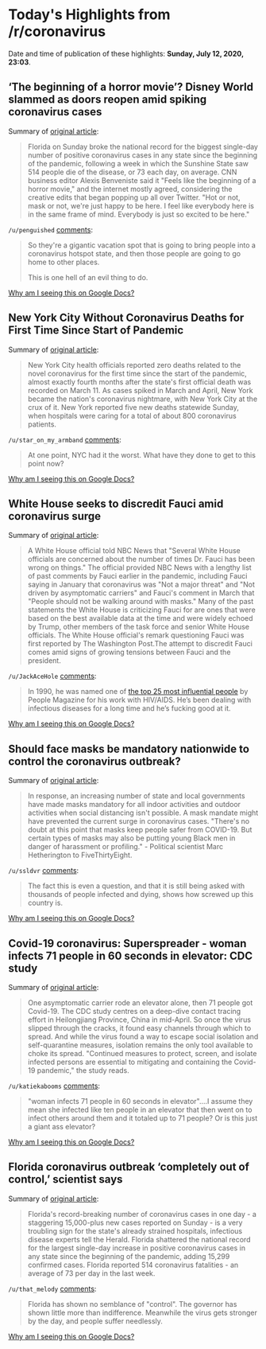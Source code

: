 # Today's Highlights from /r/coronavirus

Date and time of publication of these highlights: **Sunday, July 12, 2020, 23:03**.

## ‘The beginning of a horror movie’? Disney World slammed as doors reopen amid spiking coronavirus cases

Summary of [original article](https://www.marketwatch.com/story/the-beginning-of-a-horror-movie-disney-world-slammed-as-doors-reopen-amid-spiking-coronavirus-cases-2020-07-12):

> Florida on Sunday broke the national record for the biggest single-day number of positive coronavirus cases in any state since the beginning of the pandemic, following a week in which the Sunshine State saw 514 people die of the disease, or 73 each day, on average. CNN business editor Alexis Benveniste said it "Feels like the beginning of a horror movie," and the internet mostly agreed, considering the creative edits that began popping up all over Twitter. "Hot or not, mask or not, we're just happy to be here. I feel like everybody here is in the same frame of mind. Everybody is just so excited to be here."

`/u/penguished` [comments](https://www.reddit.com/r/Coronavirus/comments/hq5dv2/the_beginning_of_a_horror_movie_disney_world/):

> So they're a gigantic vacation spot that is going to bring people into a coronavirus hotspot state, and then those people are going to go home to other places.
> 
> This is one hell of an evil thing to do.

[Why am I seeing this on Google Docs?](https://docs.google.com/document/d/1Dc6We63vOXIZsc0op-Bt4abqkYjXzOigalQqFxmvvbM/edit?usp=sharing)

## New York City Without Coronavirus Deaths for First Time Since Start of Pandemic

Summary of [original article](https://www.nbcnewyork.com/news/local/new-york-city-without-coronavirus-deaths-for-first-time-since-start-of-pandemic/2511864/):

> New York City health officials reported zero deaths related to the novel coronavirus for the first time since the start of the pandemic, almost exactly fourth months after the state's first official death was recorded on March 11. As cases spiked in March and April, New York became the nation's coronavirus nightmare, with New York City at the crux of it. New York reported five new deaths statewide Sunday, when hospitals were caring for a total of about 800 coronavirus patients.

`/u/star_on_my_armband` [comments](https://www.reddit.com/r/Coronavirus/comments/hpzbn1/new_york_city_without_coronavirus_deaths_for/):

> At one point, NYC had it the worst. What have they done to get to this point now?

[Why am I seeing this on Google Docs?](https://docs.google.com/document/d/1Dc6We63vOXIZsc0op-Bt4abqkYjXzOigalQqFxmvvbM/edit?usp=sharing)

## White House seeks to discredit Fauci amid coronavirus surge

Summary of [original article](https://www.nbcnews.com/politics/white-house/white-house-seeks-discredit-fauci-amid-coronavirus-surge-n1233612):

> A White House official told NBC News that "Several White House officials are concerned about the number of times Dr. Fauci has been wrong on things." The official provided NBC News with a lengthy list of past comments by Fauci earlier in the pandemic, including Fauci saying in January that coronavirus was "Not a major threat" and "Not driven by asymptomatic carriers" and Fauci's comment in March that "People should not be walking around with masks." Many of the past statements the White House is criticizing Fauci for are ones that were based on the best available data at the time and were widely echoed by Trump, other members of the task force and senior White House officials. The White House official's remark questioning Fauci was first reported by The Washington Post.The attempt to discredit Fauci comes amid signs of growing tensions between Fauci and the president.

`/u/JackAceHole` [comments](https://www.reddit.com/r/Coronavirus/comments/hq058l/white_house_seeks_to_discredit_fauci_amid/):

> In 1990, he was named one of [the top 25 most influential people](https://reddit.com/r/interestingasfuck/comments/ghvmoo/my_wife_and_i_have_been_deep_cleaning_and_went/) by People Magazine for his work with HIV/AIDS. He’s been dealing with infectious diseases for a long time and he’s fucking good at it.

[Why am I seeing this on Google Docs?](https://docs.google.com/document/d/1Dc6We63vOXIZsc0op-Bt4abqkYjXzOigalQqFxmvvbM/edit?usp=sharing)

## Should face masks be mandatory nationwide to control the coronavirus outbreak?

Summary of [original article](https://www.aol.com/article/news/2020/07/12/should-face-masks-be-mandatory-nationwide-as-virus-cases-surge/24558336/):

> In response, an increasing number of state and local governments have made masks mandatory for all indoor activities and outdoor activities when social distancing isn't possible. A mask mandate might have prevented the current surge in coronavirus cases. "There's no doubt at this point that masks keep people safer from COVID-19. But certain types of masks may also be putting young Black men in danger of harassment or profiling." - Political scientist Marc Hetherington to FiveThirtyEight.

`/u/ssldvr` [comments](https://www.reddit.com/r/Coronavirus/comments/hq6kz8/should_face_masks_be_mandatory_nationwide_to/):

> The fact this is even a question, and that it is still being asked with thousands of people infected and dying, shows how screwed up this country is.

[Why am I seeing this on Google Docs?](https://docs.google.com/document/d/1Dc6We63vOXIZsc0op-Bt4abqkYjXzOigalQqFxmvvbM/edit?usp=sharing)

## Covid-19 coronavirus: Superspreader - woman infects 71 people in 60 seconds in elevator: CDC study

Summary of [original article](https://www.nzherald.co.nz/world/news/article.cfm?c_id=2&objectid=12347495):

> One asymptomatic carrier rode an elevator alone, then 71 people got Covid-19. The CDC study centres on a deep-dive contact tracing effort in Heilongjiang Province, China in mid-April. So once the virus slipped through the cracks, it found easy channels through which to spread. And while the virus found a way to escape social isolation and self-quarantine measures, isolation remains the only tool available to choke its spread. "Continued measures to protect, screen, and isolate infected persons are essential to mitigating and containing the Covid-19 pandemic," the study reads.

`/u/katiekabooms` [comments](https://www.reddit.com/r/Coronavirus/comments/hq1ipk/covid19_coronavirus_superspreader_woman_infects/):

> "woman infects 71 people in 60 seconds in elevator"....I assume they mean she infected like ten people in an elevator that then went on to infect others around them and it totaled up to 71 people? Or is this just a giant ass elevator?

[Why am I seeing this on Google Docs?](https://docs.google.com/document/d/1Dc6We63vOXIZsc0op-Bt4abqkYjXzOigalQqFxmvvbM/edit?usp=sharing)

## Florida coronavirus outbreak ‘completely out of control,’ scientist says

Summary of [original article](https://www.bostonherald.com/2020/07/12/florida-coronavirus-outbreak-completely-out-of-control-scientist-says/):

> Florida's record-breaking number of coronavirus cases in one day - a staggering 15,000-plus new cases reported on Sunday - is a very troubling sign for the state's already strained hospitals, infectious disease experts tell the Herald. Florida shattered the national record for the largest single-day increase in positive coronavirus cases in any state since the beginning of the pandemic, adding 15,299 confirmed cases. Florida reported 514 coronavirus fatalities - an average of 73 per day in the last week.

`/u/that_melody` [comments](https://www.reddit.com/r/Coronavirus/comments/hq55ml/florida_coronavirus_outbreak_completely_out_of/):

> Florida has shown no semblance of "control". The governor has shown little more than indifference. Meanwhile the virus gets stronger by the day, and people suffer needlessly.

[Why am I seeing this on Google Docs?](https://docs.google.com/document/d/1Dc6We63vOXIZsc0op-Bt4abqkYjXzOigalQqFxmvvbM/edit?usp=sharing)

